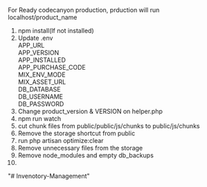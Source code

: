 

For Ready codecanyon production, prduction will run localhost/product_name
1. npm install(If not installed)
2. Update .env <br>
   APP_URL <br>
   APP_VERSION <br>
   APP_INSTALLED <br>
   APP_PURCHASE_CODE <br>
   MIX_ENV_MODE <br>
   MIX_ASSET_URL <br>
   DB_DATABASE <br>
   DB_USERNAME <br>
   DB_PASSWORD <br>
3. Change product_version & VERSION on helper.php
4. npm run watch
5. cut chunk files from public/public/js/chunks to public/js/chunks
6. Remove the storage shortcut from public
7. run php artisan optimize:clear
8. Remove unnecessary files from the storage
9. Remove node_modules and empty db_backups
10. 
"# Invenotory-Management" 

